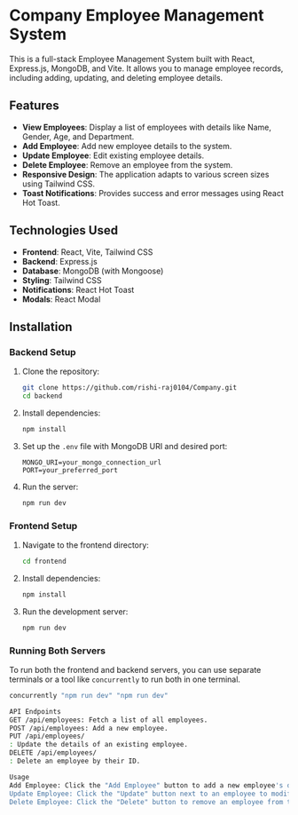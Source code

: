 # Company Employee Management System

This is a full-stack Employee Management System built with React, Express.js, MongoDB, and Vite. It allows you to manage employee records, including adding, updating, and deleting employee details.

## Features

- **View Employees**: Display a list of employees with details like Name, Gender, Age, and Department.
- **Add Employee**: Add new employee details to the system.
- **Update Employee**: Edit existing employee details.
- **Delete Employee**: Remove an employee from the system.
- **Responsive Design**: The application adapts to various screen sizes using Tailwind CSS.
- **Toast Notifications**: Provides success and error messages using React Hot Toast.

## Technologies Used

- **Frontend**: React, Vite, Tailwind CSS
- **Backend**: Express.js
- **Database**: MongoDB (with Mongoose)
- **Styling**: Tailwind CSS
- **Notifications**: React Hot Toast
- **Modals**: React Modal

## Installation

### Backend Setup

1. Clone the repository:

    ```bash
    git clone https://github.com/rishi-raj0104/Company.git
    cd backend
    ```

2. Install dependencies:

    ```bash
    npm install
    ```

3. Set up the `.env` file with MongoDB URI and desired port:

    ```env
    MONGO_URI=your_mongo_connection_url
    PORT=your_preferred_port
    ```

4. Run the server:

    ```bash
    npm run dev
    ```

### Frontend Setup

1. Navigate to the frontend directory:

    ```bash
    cd frontend
    ```

2. Install dependencies:

    ```bash
    npm install
    ```

3. Run the development server:

    ```bash
    npm run dev
    ```

### Running Both Servers

To run both the frontend and backend servers, you can use separate terminals or a tool like `concurrently` to run both in one terminal.

```bash
concurrently "npm run dev" "npm run dev"

API Endpoints
GET /api/employees: Fetch a list of all employees.
POST /api/employees: Add a new employee.
PUT /api/employees/
: Update the details of an existing employee.
DELETE /api/employees/
: Delete an employee by their ID.

Usage
Add Employee: Click the "Add Employee" button to add a new employee's details.
Update Employee: Click the "Update" button next to an employee to modify their details.
Delete Employee: Click the "Delete" button to remove an employee from the system.
